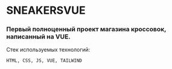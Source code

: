 # SNEAKERSVUE
### Первый полноценный проект магазина кроссовок, написанный на VUE.

Стек используемых технологий:
```
HTML, CSS, JS, VUE, TAILWIND
```

